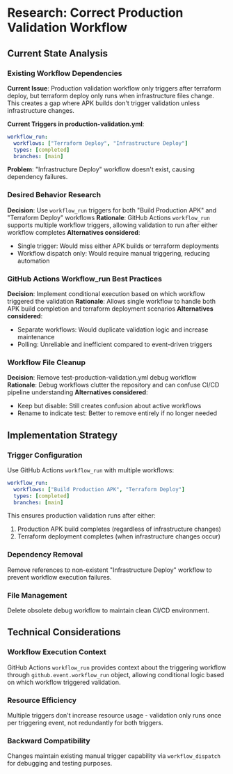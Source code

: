 # Research: Correct Production Validation Workflow

## Current State Analysis

### Existing Workflow Dependencies

**Current Issue**: Production validation workflow only triggers after terraform deploy, but terraform deploy only runs when infrastructure files change. This creates a gap where APK builds don't trigger validation unless infrastructure changes.

**Current Triggers in production-validation.yml**:

```yaml
workflow_run:
  workflows: ["Terraform Deploy", "Infrastructure Deploy"]
  types: [completed]
  branches: [main]
```

**Problem**: "Infrastructure Deploy" workflow doesn't exist, causing dependency failures.

### Desired Behavior Research

**Decision**: Use `workflow_run` triggers for both "Build Production APK" and "Terraform Deploy" workflows
**Rationale**: GitHub Actions `workflow_run` supports multiple workflow triggers, allowing validation to run after either workflow completes
**Alternatives considered**:

- Single trigger: Would miss either APK builds or terraform deployments
- Workflow dispatch only: Would require manual triggering, reducing automation

### GitHub Actions Workflow_run Best Practices

**Decision**: Implement conditional execution based on which workflow triggered the validation
**Rationale**: Allows single workflow to handle both APK build completion and terraform deployment scenarios
**Alternatives considered**:

- Separate workflows: Would duplicate validation logic and increase maintenance
- Polling: Unreliable and inefficient compared to event-driven triggers

### Workflow File Cleanup

**Decision**: Remove test-production-validation.yml debug workflow
**Rationale**: Debug workflows clutter the repository and can confuse CI/CD pipeline understanding
**Alternatives considered**:

- Keep but disable: Still creates confusion about active workflows
- Rename to indicate test: Better to remove entirely if no longer needed

## Implementation Strategy

### Trigger Configuration

Use GitHub Actions `workflow_run` with multiple workflows:

```yaml
workflow_run:
  workflows: ["Build Production APK", "Terraform Deploy"]
  types: [completed]
  branches: [main]
```

This ensures production validation runs after either:

1. Production APK build completes (regardless of infrastructure changes)
2. Terraform deployment completes (when infrastructure changes occur)

### Dependency Removal

Remove references to non-existent "Infrastructure Deploy" workflow to prevent workflow execution failures.

### File Management

Delete obsolete debug workflow to maintain clean CI/CD environment.

## Technical Considerations

### Workflow Execution Context

GitHub Actions `workflow_run` provides context about the triggering workflow through `github.event.workflow_run` object, allowing conditional logic based on which workflow triggered validation.

### Resource Efficiency

Multiple triggers don't increase resource usage - validation only runs once per triggering event, not redundantly for both triggers.

### Backward Compatibility

Changes maintain existing manual trigger capability via `workflow_dispatch` for debugging and testing purposes.
